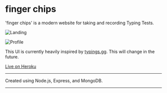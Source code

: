 # finger chips


'finger chips' is a modern website for taking and recording Typing Tests. 

![Landing](https://i.imgur.com/EtWrfDD.png)

![Profile](https://i.imgur.com/e0bpXzs.png)


This UI is currently heavily inspired by [typings.gg](typings.gg).
This will change in the future.

[Live on Heroku](https://fingerchips.herokuapp.com/ "Live on Heroku")

------------

Created using Node.js, Express, and MongoDB.

------------


